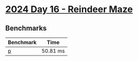 # [2024 Day 16 - Reindeer Maze](https://adventofcode.com/2024/day/16)

## Benchmarks

<!-- BEGIN benches -->
| Benchmark             | Time     |
| --------------------- | -------- |
| [p](./src/lib.rs#L16) | 50.81 ms |

<!-- END benches -->
<!-- BEGIN other_benches -->

<!-- END other_benches -->